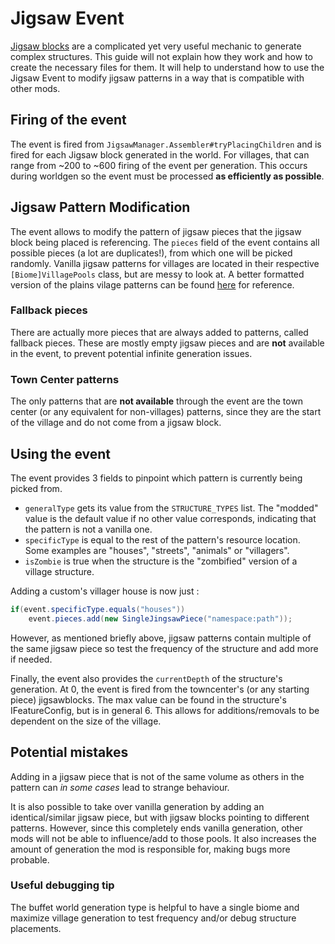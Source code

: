 Jigsaw Event
============

[Jigsaw blocks][jigsaws] are a complicated yet very useful mechanic to generate complex structures. This guide will not explain how they work and how to create the necessary files for them. It will help to understand how to use the Jigsaw Event to modify jigsaw patterns in a way that is compatible with other mods. 

Firing of the event
-------------------
The event is fired from `JigsawManager.Assembler#tryPlacingChildren` and is fired for each Jigsaw block generated in the world. For villages, that can range from ~200 to ~600 firing of the event per generation. This occurs during worldgen so the event must be processed **as efficiently as possible**. 

Jigsaw Pattern Modification
-----------------
The event allows to modify the pattern of jigsaw pieces that the jigsaw block being placed is referencing. The `pieces` field of the event contains all possible pieces (a lot are duplicates!), from which one will be picked randomly. Vanilla jigsaw patterns for villages are located in their respective `[Biome]VillagePools` class, but are messy to look at. A better formatted version of the plains vilage patterns can be found [here][plainsvillagepoolsgist] for reference. 

### Fallback pieces

There are actually more pieces that are always added to patterns, called fallback pieces. These are mostly empty jigsaw pieces and are **not** available in the event, to prevent potential infinite generation issues.

### Town Center patterns

The only patterns that are **not available** through the event are the town center (or any equivalent for non-villages) patterns, since they are the start of the village and do not come from a jigsaw block. 

Using the event
---------------
The event provides 3 fields to pinpoint which pattern is currently being picked from. 

- `generalType` gets its value from the `STRUCTURE_TYPES` list. The "modded" value is the default value if no other value corresponds, indicating that the pattern is not a vanilla one.
- `specificType` is equal to the rest of the pattern's resource location. Some examples are "houses", "streets", "animals" or "villagers". 
- `isZombie` is true when the structure is the "zombified" version of a village structure.

Adding a custom's villager house is now just :
```java
if(event.specificType.equals("houses"))
    event.pieces.add(new SingleJingsawPiece("namespace:path"));
```
However, as mentioned briefly above, jigsaw patterns contain multiple of the same jigsaw piece so test the frequency of the structure and add more if needed.

Finally, the event also provides the `currentDepth` of the structure's generation. At 0, the event is fired from the towncenter's (or any starting piece) jigsawblocks. The max value can be found in the structure's IFeatureConfig, but is in general 6. This allows for additions/removals to be dependent on the size of the village. 

Potential mistakes
------------------
Adding in a jigsaw piece that is not of the same volume as others in the pattern can *in some cases* lead to strange behaviour. 

It is also possible to take over vanilla generation by adding an identical/similar jigsaw piece, but with jigsaw blocks pointing to different patterns. However, since this completely ends vanilla generation, other mods will not be able to influence/add to those pools. It also increases the amount of generation the mod is responsible for, making bugs more probable.

### Useful debugging tip
The buffet world generation type is helpful to have a single biome and maximize village generation to test frequency and/or debug structure placements.

[jigsaws]: https://minecraft.gamepedia.com/Jigsaw_Block
[plainsvillagepoolsgist]: https://gist.github.com/Cyborgmas/0aea49f1cc940abf06da3443c65e1678